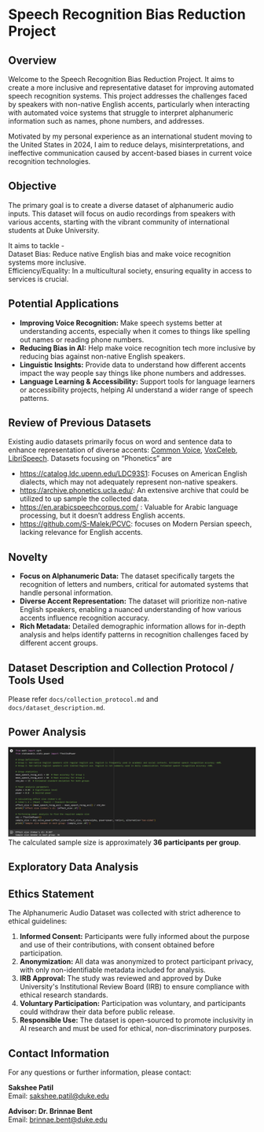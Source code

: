 # Speech Recognition Bias Reduction Project

## Overview
Welcome to the Speech Recognition Bias Reduction Project. It aims to create a more inclusive and representative dataset for improving automated speech recognition systems. This project addresses the challenges faced by speakers with non-native English accents, particularly when interacting with automated voice systems that struggle to interpret alphanumeric information such as names, phone numbers, and addresses.

Motivated by my personal experience as an international student moving to the United States in 2024, I aim to reduce delays, misinterpretations, and ineffective communication caused by accent-based biases in current voice recognition technologies.


## Objective
The primary goal is to create a diverse dataset of alphanumeric audio inputs. This dataset will focus on audio recordings from speakers with various accents, starting with the vibrant community of international students at Duke University.

It aims to tackle - <br>
Dataset Bias: Reduce native English bias and make voice recognition systems more inclusive. <br>
Efficiency/Equality: In a multicultural society, ensuring equality in access to services is crucial. 

## Potential Applications
- **Improving Voice Recognition:** Make speech systems better at understanding accents, especially when it comes to things like spelling out names or reading phone numbers.
- **Reducing Bias in AI:** Help make voice recognition tech more inclusive by reducing bias against non-native English speakers.
- **Linguistic Insights:** Provide data to understand how different accents impact the way people say things like phone numbers and addresses.
- **Language Learning & Accessibility:** Support tools for language learners or accessibility projects, helping AI understand a wider range of speech patterns.


## Review of Previous Datasets
Existing audio datasets primarily focus on word and sentence data to enhance representation of diverse accents: [Common Voice](https://commonvoice.mozilla.org/en?gad_source=1&gclid=Cj0KCQjw3bm3BhDJARIsAKnHoVXoYNubJdN3ST0gi3Qc0Q3im_G9C_ZPuhimJ527Vd2Q1Ixr2FrzaBMaAlXsEALw_wcB), [VoxCeleb](https://www.robots.ox.ac.uk/~vgg/data/voxceleb/), [LibriSpeech](https://www.openslr.org/12). Datasets focusing on “Phonetics” are

-	https://catalog.ldc.upenn.edu/LDC93S1: Focuses on American English dialects, which may not adequately represent non-native speakers.
-	https://archive.phonetics.ucla.edu/: An extensive archive that could be utilized to up sample the collected data.
-	https://en.arabicspeechcorpus.com/ : Valuable for Arabic language processing, but it doesn’t address English accents.
-	https://github.com/S-Malek/PCVC: focuses on Modern Persian speech, lacking relevance for English accents.

## Novelty
- **Focus on Alphanumeric Data:** The dataset specifically targets the recognition of letters and numbers, critical for automated systems that handle personal information.
- **Diverse Accent Representation:** The dataset will prioritize non-native English speakers, enabling a nuanced understanding of how various accents influence recognition accuracy.
- **Rich Metadata:** Detailed demographic information allows for in-depth analysis and helps identify patterns in recognition challenges faced by different accent groups.

## Dataset Description and Collection Protocol / Tools Used
Please refer `docs/collection_protocol.md` and `docs/dataset_description.md`.

## Power Analysis
![Power Analysis Results](assets/power_analysis.png)
The calculated sample size is approximately **36 participants per group**.


## Exploratory Data Analysis

## Ethics Statement
The Alphanumeric Audio Dataset was collected with strict adherence to ethical guidelines:

1. **Informed Consent:** Participants were fully informed about the purpose and use of their contributions, with consent obtained before participation.
2. **Anonymization:** All data was anonymized to protect participant privacy, with only non-identifiable metadata included for analysis.
3. **IRB Approval:** The study was reviewed and approved by Duke University's Institutional Review Board (IRB) to ensure compliance with ethical research standards.
4. **Voluntary Participation:** Participation was voluntary, and participants could withdraw their data before public release.
5. **Responsible Use:** The dataset is open-sourced to promote inclusivity in AI research and must be used for ethical, non-discriminatory purposes.


## Contact Information
For any questions or further information, please contact:

**Sakshee Patil**  
Email: [sakshee.patil@duke.edu](mailto:sakshee.patil@duke.edu)

**Advisor: Dr. Brinnae Bent**  
Email: [brinnae.bent@duke.edu](mailto:brinnae.bent@duke.edu)

